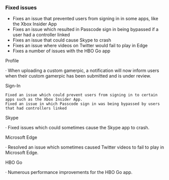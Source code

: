 ### Fixed issues
- Fixes an issue that prevented users from signing in in some apps, like the Xbox Insider App
- Fixes an issue which resulted in Passcode sign in being bypassed if a user had a controller linked
- Fixes an issue that could cause Skype to crash
- Fixes an issue where videos on Twitter would fail to play in Edge
- Fixes a number of issues with the HBO Go app

Profile

·         When uploading a custom gamerpic, a notification will now inform users when their custom gamerpic has been submitted and is under review.

 

Sign-In

    Fixed an issue which could prevent users from signing in to certain apps such as the Xbox Insider App.
    Fixed an issue in which Passcode sign in was being bypassed by users that had controllers linked 

 

Skype

·         Fixed issues which could sometimes cause the Skype app to crash.

 

Microsoft Edge

·         Resolved an issue which sometimes caused Twitter videos to fail to play in Microsoft Edge.

 

HBO Go

·         Numerous performance improvements for the HBO Go app. 